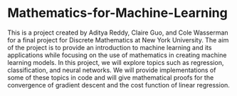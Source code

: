 # Mathematics-for-Machine-Learning
This is a project created by Aditya Reddy, Claire Guo, and Cole Wasserman for a final project for Discrete Mathematics at New York University.
The aim of the project is to provide an introduction to machine learning and its applications while focusing on the use of mathematics in
creating machine learning models. In this project, we will explore topics such as regression, classification, and neural networks.
We will provide implementations of some of these topics in code and will give mathematical proofs for the convergence of gradient descent and 
the cost function of linear regression.

